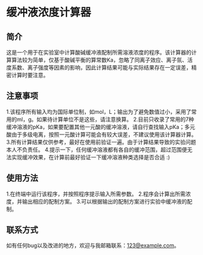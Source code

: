 # 缓冲液浓度计算器
## 简介
这是一个用于在实验室中计算酸碱缓冲液配制所需溶液浓度的程序。该计算器的计算算法较为简单，仅基于酸碱平衡的算常数Ka，忽略了同离子效应、离子氛、活度系数、离子强度等因素的影响，因此计算结果可能与实际结果存在一定误差，精密计算时要注意。

## 注意事项
1.该程序所有输入均为国际单位制，如mol，L；输出为了避免数值过小，采用了常用的ml，g。如果待计算单位不是这些，请注意换算。
2.目前只收录了常用的7种缓冲溶液的pKa，如果要配置其他一元酸的缓冲溶液，请自行查找输入pKa；多元酸由于多级电离，按照一元酸计算可能会有较大误差，不建议使用该计算器计算。
3.所有计算结果仅供参考，最好在使用前验证一遍。由于计算结果导致的实验问题本人不负责任。
4.提示一下，任何缓冲溶液都有各自的缓冲范围，超过范围便无法实现缓冲效果，在计算前最好验证一下缓冲溶液种类选择是否合适 :)

## 使用方法
1.在终端中运行该程序，并按照程序提示输入所需参数。
2.程序会计算出所需浓度，并输出相应的配制方案。
3.可以根据输出的配制方案进行实验中缓冲液的配制。

## 联系方式
如有任何bug以及改进的地方，欢迎与我邮箱联系：123@example.com。
